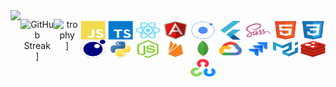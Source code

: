 <div align="center">
  <div style="display: flex;">
        <img style="margin-bottom: 50px" src="https://github-readme-stats.vercel.app/api?username=fauzihalabe&show_icons=true&theme=dark" />
          
    
   <br>
       <br>
    
  ![GitHub Streak](http://github-readme-streak-stats.herokuapp.com?user=fauzihalabe&theme=dark&locale=pt_BR)]
<br>
   
     
  ![trophy](https://github-profile-trophy.vercel.app/?username=fauzihalabe&theme=onedark)]
   

    
    
<div style="display: inline_block"><br>
  <img align="center"  height="30" width="40" src="https://raw.githubusercontent.com/devicons/devicon/master/icons/javascript/javascript-plain.svg">
  <img align="center" height="30" width="40" src="https://raw.githubusercontent.com/devicons/devicon/master/icons/typescript/typescript-plain.svg">
  <img align="center"  height="30" width="40" src="https://raw.githubusercontent.com/devicons/devicon/master/icons/react/react-original.svg">
    <img align="center"  height="30" width="40" src="https://raw.githubusercontent.com/devicons/devicon/master/icons/angularjs/angularjs-original.svg">
    <img align="center"  height="30" width="40" src="https://raw.githubusercontent.com/devicons/devicon/master/icons/ionic/ionic-original.svg">
      <img align="center"  height="30" width="40" src="https://raw.githubusercontent.com/devicons/devicon/master/icons/flutter/flutter-original.svg">
    <img align="center"  height="30" width="40" src="https://raw.githubusercontent.com/devicons/devicon/master/icons/sass/sass-original.svg">
  <img align="center"  height="30" width="40" src="https://raw.githubusercontent.com/devicons/devicon/master/icons/html5/html5-original.svg">
  <img align="center"  height="30" width="40" src="https://raw.githubusercontent.com/devicons/devicon/master/icons/css3/css3-original.svg">
    <img align="center"  height="30" width="40" src="https://raw.githubusercontent.com/devicons/devicon/master/icons/lua/lua-original.svg">
  <img align="center"  height="30" width="40" src="https://raw.githubusercontent.com/devicons/devicon/master/icons/python/python-original.svg">
  <img align="center"  height="30" width="40" src="https://raw.githubusercontent.com/devicons/devicon/master/icons/nodejs/nodejs-original.svg">
    <img align="center"  height="30" width="40" src="https://raw.githubusercontent.com/devicons/devicon/master/icons/firebase/firebase-plain.svg">
    <img align="center"  height="30" width="40" src="https://raw.githubusercontent.com/devicons/devicon/master/icons/mongodb/mongodb-original.svg">
    <img align="center"  height="30" width="40" src="https://raw.githubusercontent.com/devicons/devicon/master/icons/googlecloud/googlecloud-original.svg">
    <img align="center"  height="30" width="40" src="https://raw.githubusercontent.com/devicons/devicon/master/icons/jira/jira-original.svg">
    <img align="center"  height="30" width="40" src="https://raw.githubusercontent.com/devicons/devicon/master/icons/materialui/materialui-original.svg">
    <img align="center"  height="30" width="40" src="https://raw.githubusercontent.com/devicons/devicon/master/icons/redis/redis-original.svg">
    <img align="center"  height="30" width="40" src="https://raw.githubusercontent.com/devicons/devicon/master/icons/opencv/opencv-original.svg">

</div>

  </div>
</div>



